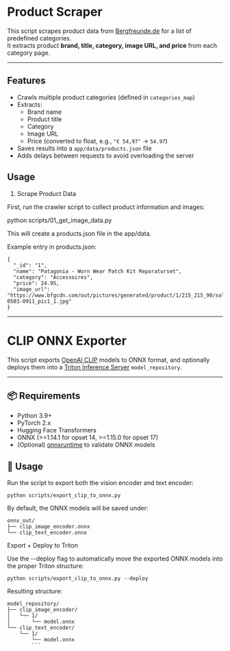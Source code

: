 # Product Scraper

This script scrapes product data from [Bergfreunde.de](https://www.bergfreunde.de) for a list of predefined categories.  
It extracts product **brand, title, category, image URL, and price** from each category page.

---

## Features
- Crawls multiple product categories (defined in `categories_map`)
- Extracts:
  - Brand name
  - Product title
  - Category
  - Image URL
  - Price (converted to float, e.g., `"€ 54,97"` → `54.97`)
- Saves results into a `app/data/products.json` file
- Adds delays between requests to avoid overloading the server

## Usage
1. Scrape Product Data

First, run the crawler script to collect product information and images:

python scripts/01_get_image_data.py


This will create a products.json file in the app/data.

Example entry in products.json:

```
{
  "_id": "1",
  "name": "Patagonia - Worn Wear Patch Kit Reparaturset",
  "category": "Accessoires",
  "price": 24.95,
  "image_url": "https://www.bfgcdn.com/out/pictures/generated/product/1/215_215_90/sol_105-0503-0911_pic1_1.jpg"
}
```
---

# CLIP ONNX Exporter

This script exports [OpenAI CLIP](https://huggingface.co/openai/clip-vit-base-patch32) models
to ONNX format, and optionally deploys them into a [Triton Inference Server](https://github.com/triton-inference-server/server) `model_repository`.

---

## 📦 Requirements

- Python 3.9+
- PyTorch 2.x
- Hugging Face Transformers
- ONNX (>=1.14.1 for opset 14, >=1.15.0 for opset 17)
- (Optional) [onnxruntime](https://github.com/microsoft/onnxruntime) to validate ONNX models


## 🚀 Usage

Run the script to export both the vision encoder and text encoder:
```
python scripts/export_clip_to_onnx.py
```

By default, the ONNX models will be saved under:
```
onnx_out/
├── clip_image_encoder.onnx
└── clip_text_encoder.onnx
```
Export + Deploy to Triton

Use the --deploy flag to automatically move the exported ONNX models into the proper Triton structure:
```
python scripts/export_clip_to_onnx.py --deploy
```

Resulting structure:
```
model_repository/
├── clip_image_encoder/
│   └── 1/
│       └── model.onnx
└── clip_text_encoder/
    └── 1/
        └── model.onnx
        ```